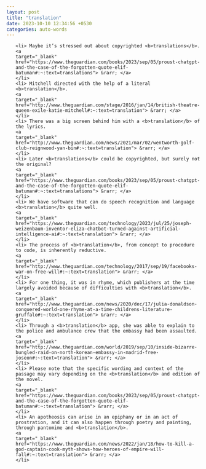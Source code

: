```yaml
---
layout: post
title: "translation"
date: 2023-10-10 12:34:56 +0530
categories: auto-words
---
```

<ol>

    <li> Maybe it’s stressed out about copyrighted <b>translations</b>.
    <a 
    target="_blank" 
    href="https://www.theguardian.com/books/2023/sep/05/proust-chatgpt-and-the-case-of-the-forgotten-quote-elif-batuman#:~:text=translations"> &rarr; </a>
    </li>
    <li> Mitchell directed with the help of a literal <b>translation</b>.
    <a 
    target="_blank" 
    href="http://www.theguardian.com/stage/2016/jan/14/british-theatre-queen-exile-katie-mitchell#:~:text=translation"> &rarr; </a>
    </li>
    <li> There was a big screen behind him with a <b>translation</b> of the lyrics.
    <a 
    target="_blank" 
    href="http://www.theguardian.com/news/2021/mar/02/wentworth-golf-club-reignwood-yan-bin#:~:text=translation"> &rarr; </a>
    </li>
    <li> Later <b>translations</b> could be copyrighted, but surely not the original?
    <a 
    target="_blank" 
    href="https://www.theguardian.com/books/2023/sep/05/proust-chatgpt-and-the-case-of-the-forgotten-quote-elif-batuman#:~:text=translations"> &rarr; </a>
    </li>
    <li> We have software that can do speech recognition and language <b>translation</b> quite well.
    <a 
    target="_blank" 
    href="https://www.theguardian.com/technology/2023/jul/25/joseph-weizenbaum-inventor-eliza-chatbot-turned-against-artificial-intelligence-ai#:~:text=translation"> &rarr; </a>
    </li>
    <li> The process of <b>translation</b>, from concept to procedure to code, is inherently reductive.
    <a 
    target="_blank" 
    href="http://www.theguardian.com/technology/2017/sep/19/facebooks-war-on-free-will#:~:text=translation"> &rarr; </a>
    </li>
    <li> For one thing, it was in rhyme, which publishers at the time largely avoided because of difficulties with <b>translation</b>.
    <a 
    target="_blank" 
    href="http://www.theguardian.com/news/2020/dec/17/julia-donaldson-conquered-world-one-rhyme-at-a-time-childrens-literature-gruffalo#:~:text=translation"> &rarr; </a>
    </li>
    <li> Through a <b>translation</b> app, she was able to explain to the police and ambulance crew that the embassy had been assaulted.
    <a 
    target="_blank" 
    href="http://www.theguardian.com/world/2019/sep/10/inside-bizarre-bungled-raid-on-north-korean-embassy-in-madrid-free-joseon#:~:text=translation"> &rarr; </a>
    </li>
    <li> Please note that the specific wording and context of the passage may vary depending on the <b>translation</b> and edition of the novel.
    <a 
    target="_blank" 
    href="https://www.theguardian.com/books/2023/sep/05/proust-chatgpt-and-the-case-of-the-forgotten-quote-elif-batuman#:~:text=translation"> &rarr; </a>
    </li>
    <li> An apotheosis can arise in an epiphany or in an act of prostration, and it can also happen through poetry and painting, through pantomime and <b>translation</b>.
    <a 
    target="_blank" 
    href="https://www.theguardian.com/news/2022/jan/18/how-to-kill-a-god-captain-cook-myth-shows-how-heroes-of-empire-will-fall#:~:text=translation"> &rarr; </a>
    </li>